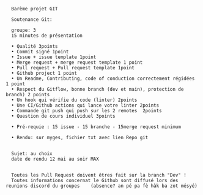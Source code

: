       Barème projet GIT

      Soutenance Git:

      groupe: 3
      15 minutes de présentation
      
      •	Qualité 3points
      •	Commit signé 1point
      •	Issue + issue template 1point
      •	Merge request + merge request template 1 point
      •	Pull request + Pull request template 1point
      •	Github project 1 point
      •	Un Readme, Contributing, code of conduction correctement régidées 1 point
      •	Respect du Gitflow, bonne branch (dev et main), protection de branch) 2 points
      •	Un hook qui vérifie du code (linter) 2points
      •	Une CI/Github actions qui lance votre linter 2points
      •	Commande git push qui push sur les 2 remotes  2points
      •	Question de cours individuel 3points
      
      •	Pré-requie : 15 issue - 15 branche - 15merge request minimum
      
      •	Rendu: sur myges, fichier txt avec lien Repo git


      Sujet: au choix
      date de rendu 12 mai au soir MAX


      Toutes les Pull Request doivent êtres fait sur la branch "Dev" !
      Toutes informations concernat le Github sont diffusé lors des reunions discord du groupes    (absence? an pé pa fè hàk ba zot mésyé)
